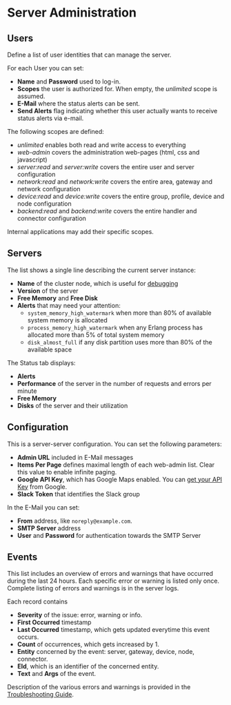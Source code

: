 # Server Administration

## Users

Define a list of user identities that can manage the server.

For each User you can set:
 - **Name** and **Password** used to log-in.
 - **Scopes** the user is authorized for. When empty, the *unlimited* scope is assumed.
 - **E-Mail** where the status alerts can be sent.
 - **Send Alerts** flag indicating whether this user actually wants to receive
   status alerts via e-mail.

The following scopes are defined:
 - *unlimited* enables both read and write access to everything
 - *web-admin* covers the administration web-pages (html, css and javascript)
 - *server:read* and *server:write* covers the entire user and server configuration
 - *network:read* and *network:write* covers the entire area, gateway and network configuration
 - *device:read* and *device:write* covers the entire group, profile, device and node configuration
 - *backend:read* and *backend:write* covers the entire handler and connector configuration

Internal applications may add their specific scopes.


## Servers

The list shows a single line describing the current server instance:
 - **Name** of the cluster node, which is useful for [debugging](Development.md#debugging)
 - **Version** of the server
 - **Free Memory** and **Free Disk**
 - **Alerts** that may need your attention:
   * `system_memory_high_watermark` when more than 80% of available system memory
     is allocated
   * `process_memory_high_watermark` when any Erlang process has allocated more
     than 5% of total system memory
   * `disk_almost_full` if any disk partition uses more than 80% of the available
     space

The Status tab displays:
 - **Alerts**
 - **Performance** of the server in the number of requests and errors per minute
 - **Free Memory**
 - **Disks** of the server and their utilization


## Configuration

This is a server-server configuration. You can set the following parameters:
 - **Admin URL** included in E-Mail messages
 - **Items Per Page** defines maximal length of each web-admin list. Clear this
   value to enable infinite paging.
 - **Google API Key**, which has Google Maps enabled. You can
   [get your API Key](https://developers.google.com/maps/documentation/javascript/get-api-key) from Google.
 - **Slack Token** that identifies the Slack group

In the E-Mail you can set:
 - **From** address, like `noreply@example.com`.
 - **SMTP Server** address
 - **User** and **Password** for authentication towards the SMTP Server


## Events

This list includes an overview of errors and warnings that have occurred during
the last 24 hours. Each specific error or warning is listed only once. Complete
listing of errors and warnings is in the server logs.

Each record contains
 - **Severity** of the issue: error, warning or info.
 - **First Occurred** timestamp
 - **Last Occurred** timestamp, which gets updated everytime this event occurs.
 - **Count** of occurrences, which gets increased by 1.
 - **Entity** concerned by the event: server, gateway, device, node, connector.
 - **EId**, which is an identifier of the concerned entity.
 - **Text** and **Args** of the event.

Description of the various errors and warnings is provided in the
[Troubleshooting Guide](Troubleshooting.md).
